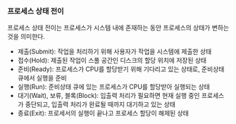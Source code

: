 ### 프로세스 상태 전이

프로세스 상태 전이는 프로세스가 시스템 내에 존재하는 동안 프로세스의 상태가 변하는 것을 의미한다.

- 제출(Submit): 작업을 처리하기 위해 사용자가 작업을 시스템에 제출한 상태
- 접수(Hold): 제출된 작업이 스풀 공간인 디스크의 할당 위치에 저장된 상태
- 준비(Ready): 프로세스가 CPU를 할당받기 위해 기다리고 있는 상태로, 준비상태 큐에서 실행을 준비
- 실행(Run): 준비상태 큐에 있는 프로세스가 CPU를 할당받아 실행되는 상태
- 대기(Wait), 보류, 블록(Block): 입출력 처리가 필요하면 현재 실행 중인 프로세스가 중단되고, 입출력 처리가 완료될 때까지 대기하고 있는 상태
- 종료(Exit): 프로세서의 실행이 끝나고 프로세스 할당이 해제된 상태